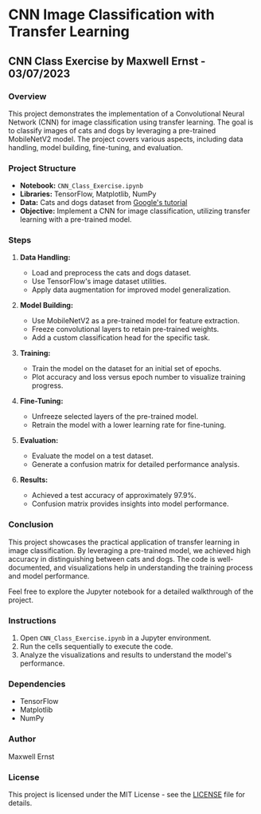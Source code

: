 # CNN Image Classification with Transfer Learning

## CNN Class Exercise by Maxwell Ernst - 03/07/2023

### Overview

This project demonstrates the implementation of a Convolutional Neural Network (CNN) for image classification using transfer learning. The goal is to classify images of cats and dogs by leveraging a pre-trained MobileNetV2 model. The project covers various aspects, including data handling, model building, fine-tuning, and evaluation.

### Project Structure

- **Notebook:** `CNN_Class_Exercise.ipynb`
- **Libraries:** TensorFlow, Matplotlib, NumPy
- **Data:** Cats and dogs dataset from [Google's tutorial](https://www.tensorflow.org/tutorials/images/transfer_learning)
- **Objective:** Implement a CNN for image classification, utilizing transfer learning with a pre-trained model.

### Steps

1. **Data Handling:**
   - Load and preprocess the cats and dogs dataset.
   - Use TensorFlow's image dataset utilities.
   - Apply data augmentation for improved model generalization.

2. **Model Building:**
   - Use MobileNetV2 as a pre-trained model for feature extraction.
   - Freeze convolutional layers to retain pre-trained weights.
   - Add a custom classification head for the specific task.

3. **Training:**
   - Train the model on the dataset for an initial set of epochs.
   - Plot accuracy and loss versus epoch number to visualize training progress.

4. **Fine-Tuning:**
   - Unfreeze selected layers of the pre-trained model.
   - Retrain the model with a lower learning rate for fine-tuning.

5. **Evaluation:**
   - Evaluate the model on a test dataset.
   - Generate a confusion matrix for detailed performance analysis.

6. **Results:**
   - Achieved a test accuracy of approximately 97.9%.
   - Confusion matrix provides insights into model performance.

### Conclusion

This project showcases the practical application of transfer learning in image classification. By leveraging a pre-trained model, we achieved high accuracy in distinguishing between cats and dogs. The code is well-documented, and visualizations help in understanding the training process and model performance.

Feel free to explore the Jupyter notebook for a detailed walkthrough of the project.

### Instructions

1. Open `CNN_Class_Exercise.ipynb` in a Jupyter environment.
2. Run the cells sequentially to execute the code.
3. Analyze the visualizations and results to understand the model's performance.

### Dependencies

- TensorFlow
- Matplotlib
- NumPy

### Author

Maxwell Ernst

### License

This project is licensed under the MIT License - see the [LICENSE](LICENSE) file for details.
